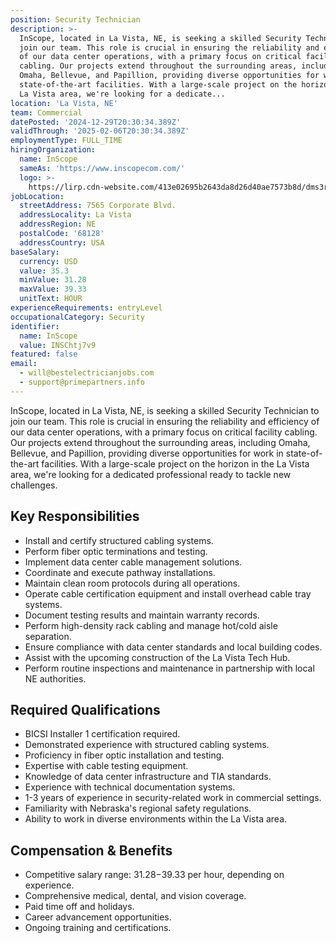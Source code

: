 ```yaml
---
position: Security Technician
description: >-
  InScope, located in La Vista, NE, is seeking a skilled Security Technician to
  join our team. This role is crucial in ensuring the reliability and efficiency
  of our data center operations, with a primary focus on critical facility
  cabling. Our projects extend throughout the surrounding areas, including
  Omaha, Bellevue, and Papillion, providing diverse opportunities for work in
  state-of-the-art facilities. With a large-scale project on the horizon in the
  La Vista area, we're looking for a dedicate...
location: 'La Vista, NE'
team: Commercial
datePosted: '2024-12-29T20:30:34.389Z'
validThrough: '2025-02-06T20:30:34.389Z'
employmentType: FULL_TIME
hiringOrganization:
  name: InScope
  sameAs: 'https://www.inscopecom.com/'
  logo: >-
    https://lirp.cdn-website.com/413e02695b2643da8d26d40ae7573b8d/dms3rep/multi/opt/Inscope+logo+for+website-a85d3781-1920w.png
jobLocation:
  streetAddress: 7565 Corporate Blvd.
  addressLocality: La Vista
  addressRegion: NE
  postalCode: '68128'
  addressCountry: USA
baseSalary:
  currency: USD
  value: 35.3
  minValue: 31.28
  maxValue: 39.33
  unitText: HOUR
experienceRequirements: entryLevel
occupationalCategory: Security
identifier:
  name: InScope
  value: INSChtj7v9
featured: false
email:
  - will@bestelectricianjobs.com
  - support@primepartners.info
---
```




InScope, located in La Vista, NE, is seeking a skilled Security Technician to join our team. This role is crucial in ensuring the reliability and efficiency of our data center operations, with a primary focus on critical facility cabling. Our projects extend throughout the surrounding areas, including Omaha, Bellevue, and Papillion, providing diverse opportunities for work in state-of-the-art facilities. With a large-scale project on the horizon in the La Vista area, we're looking for a dedicated professional ready to tackle new challenges.

## Key Responsibilities
- Install and certify structured cabling systems.
- Perform fiber optic terminations and testing.
- Implement data center cable management solutions.
- Coordinate and execute pathway installations.
- Maintain clean room protocols during all operations.
- Operate cable certification equipment and install overhead cable tray systems.
- Document testing results and maintain warranty records.
- Perform high-density rack cabling and manage hot/cold aisle separation.
- Ensure compliance with data center standards and local building codes.
- Assist with the upcoming construction of the La Vista Tech Hub.
- Perform routine inspections and maintenance in partnership with local NE authorities.

## Required Qualifications
- BICSI Installer 1 certification required.
- Demonstrated experience with structured cabling systems.
- Proficiency in fiber optic installation and testing.
- Expertise with cable testing equipment.
- Knowledge of data center infrastructure and TIA standards.
- Experience with technical documentation systems.
- 1-3 years of experience in security-related work in commercial settings.
- Familiarity with Nebraska's regional safety regulations.
- Ability to work in diverse environments within the La Vista area.

## Compensation & Benefits
- Competitive salary range: $31.28-$39.33 per hour, depending on experience.
- Comprehensive medical, dental, and vision coverage.
- Paid time off and holidays.
- Career advancement opportunities.
- Ongoing training and certifications.
